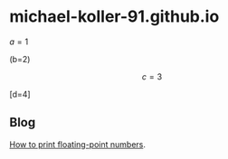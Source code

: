 # michael-koller-91.github.io

$a=1$

\(b=2\)

$$c=3$$

\[d=4\]

## Blog
[How to print floating-point numbers](_posts/2023-03-26-how-to-print-floating-point-numbers.html).
